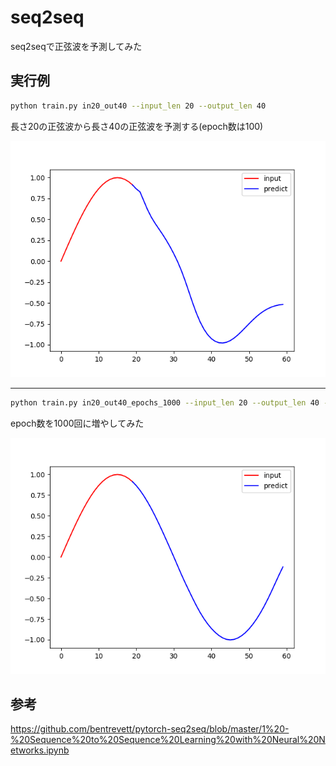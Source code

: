 # seq2seq
seq2seqで正弦波を予測してみた

## 実行例
```bash
python train.py in20_out40 --input_len 20 --output_len 40
```
長さ20の正弦波から長さ40の正弦波を予測する(epoch数は100)

![in20_out40.png](result/in20_out40.png)

___

```bash
python train.py in20_out40_epochs_1000 --input_len 20 --output_len 40 --epochs 1000
```
epoch数を1000回に増やしてみた

![in20_out40_epochs_1000.png](result/in20_out40_epochs_1000.png)


## 参考
https://github.com/bentrevett/pytorch-seq2seq/blob/master/1%20-%20Sequence%20to%20Sequence%20Learning%20with%20Neural%20Networks.ipynb
